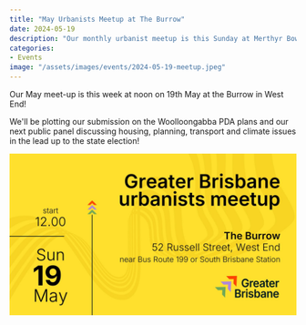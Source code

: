 ```yaml
---
title: "May Urbanists Meetup at The Burrow"
date: 2024-05-19
description: "Our monthly urbanist meetup is this Sunday at Merthyr Bowls!"
categories:
- Events
image: "/assets/images/events/2024-05-19-meetup.jpeg"
---
```


Our May meet-up is this week at noon on 19th May at the Burrow in West End! 

We'll be plotting our submission on the Woolloongabba PDA plans and our next public panel discussing housing, planning, transport and climate issues in the lead up to the state election!

![12pm, 19th May, The Burrow, 52 Russel St, West End; near bus route 199.](/assets/images/events/2024-05-19-meetup.jpeg)
